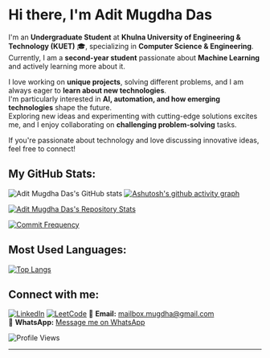 # Hi there, I'm Adit Mugdha Das 

I'm an **Undergraduate Student** at **Khulna University of Engineering & Technology (KUET)** 🎓, specializing in **Computer Science & Engineering**.  
Currently, I am a **second-year student** passionate about **Machine Learning** and actively learning more about it.  

I love working on **unique projects**, solving different problems, and I am always eager to **learn about new technologies**.  
I'm particularly interested in **AI, automation, and how emerging technologies** shape the future.  
Exploring new ideas and experimenting with cutting-edge solutions excites me, and I enjoy collaborating on **challenging problem-solving** tasks.

If you're passionate about technology and love discussing innovative ideas, feel free to connect!  

##  My GitHub Stats:
![Adit Mugdha Das's GitHub stats](https://github-readme-stats.vercel.app/api?username=Adit-Mugdha-das&show_icons=true&theme=tokyonight)
[![Ashutosh's github activity graph](https://github-readme-activity-graph.vercel.app/graph?username=Adit-Mugdha-das&bg_color=0d1117&color=5bcdec&line=5bcdec&point=f58c3a&area=true&hide_border=true)](https://github.com/Adit-Mugdha-das)


[![Adit Mugdha Das's Repository Stats](https://github-profile-summary-cards.vercel.app/api/cards/repos-per-language?username=Adit-Mugdha-das&theme=tokyonight)](https://github.com/Adit-Mugdha-das)

[![Commit Frequency](https://github-profile-summary-cards.vercel.app/api/cards/productive-time?username=Adit-Mugdha-das&theme=tokyonight)](https://github.com/Adit-Mugdha-das)




##  Most Used Languages:
[![Top Langs](https://github-readme-stats.vercel.app/api/top-langs/?username=Adit-Mugdha-das&layout=compact&theme=tokyonight)](https://github.com/Adit-Mugdha-das)

##  Connect with me:
[![LinkedIn](https://img.shields.io/badge/-LinkedIn-0077B5?style=flat&logo=Linkedin&logoColor=white)](https://www.linkedin.com/in/adit-mugdha-das-0a6723314/)
[![LeetCode](https://img.shields.io/badge/-LeetCode-FFA116?style=flat&logo=leetcode&logoColor=black)](https://leetcode.com/Mugdha_118/)
📧 **Email:** [mailbox.mugdha@gmail.com](mailto:mailbox.mugdha@gmail.com)  
📱 **WhatsApp:** [Message me on WhatsApp](https://wa.me/8801718108344) 

![Profile Views](https://komarev.com/ghpvc/?username=Adit-Mugdha-das&color=blue&style=flat)



---
